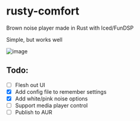 # rusty-comfort
Brown noise player made in Rust with Iced/FunDSP

Simple, but works well

![image](https://github.com/user-attachments/assets/efc580f3-d60f-46f0-ad76-1d3609d9f839)

## Todo:
- [ ] Flesh out UI
- [x] Add config file to remember settings
- [x] Add white/pink noise options
- [ ] Support media player control
- [ ] Publish to AUR
